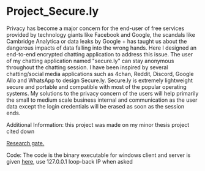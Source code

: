 # Project_Secure.ly

Privacy has become a major concern for the end-user of free services provided by technology giants like Facebook and Google, the scandals like Cambridge Analytica or data leaks by Google + has taught us about the dangerous impacts of data falling into the wrong hands. Here I designed an end-to-end encrypted chatting application to address this issue. The user of my chatting application named "secure.ly" can stay anonymous throughout the chatting session. I have been inspired by several chatting/social media applications such as 4chan, Reddit, Discord, Google Allo and WhatsApp to design Secure.ly. Secure.ly is extremely lightweight secure and portable and compatible with most of the popular operating systems. My solutions to the privacy concern of the users will help primarily the small to medium scale business internal and communication as the user data except the login credentials will be erased as soon as the session ends.

Additional Information:
this project was made on my minor thesis project cited down

[Research gate.](https://www.researchgate.net/publication/351364882_End_to_End_Encrypted_Simple_Chatting_Application_for_Corporate_to_Customer_Support)

Code:
The code is the binary executable for windows client and server is given [here](https://github.com/Debagnik/Project_Secure.ly/releases/tag/1.2), use 127.0.0.1 loop-back IP when asked

